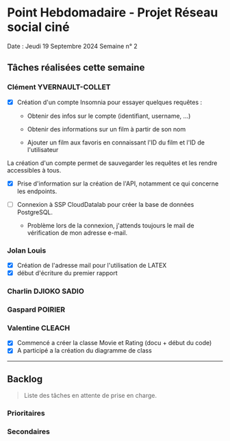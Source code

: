# Point Hebdomadaire - Projet Réseau social ciné

Date : Jeudi 19 Septembre 2024
Semaine n° 2

## Tâches réalisées cette semaine


### Clément YVERNAULT-COLLET

- [x] Création d'un compte Insomnia pour essayer quelques requêtes :

  - Obtenir des infos sur le compte (identifiant, username, ...)

  - Obtenir des informations sur un film à partir de son nom

  - Ajouter un film aux favoris en connaissant l'ID du film et l'ID de l'utilisateur

La création d'un compte permet de sauvegarder les requêtes et les rendre accessibles à tous.

- [x] Prise d'information sur la création de l'API, notamment ce qui concerne les endpoints.

- [ ] Connexion à SSP CloudDatalab pour créer la base de données PostgreSQL.

  - Problème lors de la connexion, j'attends toujours le mail de vérification de mon adresse e-mail.



### Jolan Louis

- [x] Création de l'adresse mail pour l'utilisation de LATEX
- [x]  début d'écriture du premier rapport

### Charlin DJIOKO SADIO

### Gaspard POIRIER

### Valentine CLEACH
- [x] Commencé a créer la classe Movie et Rating (docu + début du code)
- [x] A participé a la création du diagramme de class

---

## Backlog

> Liste des tâches en attente de prise en charge.

### Prioritaires

### Secondaires
